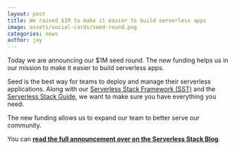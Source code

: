 ```yaml
---
layout: post
title: We raised $1M to make it easier to build serverless apps
image: assets/social-cards/seed-round.png
categories: news
author: jay
---
```


Today we are announcing our $1M seed round. The new funding helps us in our mission to make it easier to build serverless apps.

Seed is the best way for teams to deploy and manage their serverless applications. Along with our [Serverless Stack Framework (SST)](https://serverless-stack.com) and the [Serverless Stack Guide](https://serverless-stack.com/#guide), we want to make sure you have everything you need.

The new funding allows us to expand our team to better serve our community.

You can [**read the full announcement over on the Serverless Stack Blog**](https://serverless-stack.com/blog/serverless-stack-raises-1m-to-make-it-easier-to-build-serverless-apps.html).
